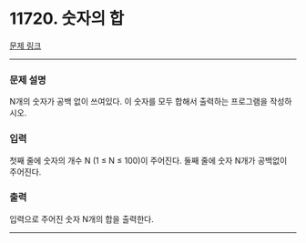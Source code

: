# 11720. 숫자의 합 

[문제 링크](https://www.acmicpc.net/problem/11720) 

---
### 문제 설명

 N개의 숫자가 공백 없이 쓰여있다. 이 숫자를 모두 합해서 출력하는 프로그램을 작성하시오.

### 입력 

 첫째 줄에 숫자의 개수 N (1 ≤ N ≤ 100)이 주어진다. 둘째 줄에 숫자 N개가 공백없이 주어진다.

### 출력 

 입력으로 주어진 숫자 N개의 합을 출력한다.

---
